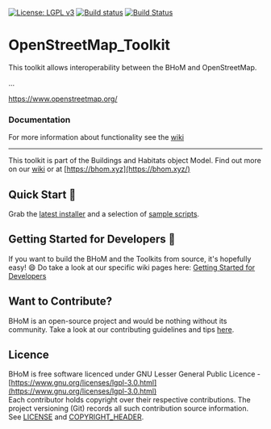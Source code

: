 [![License: LGPL v3](https://img.shields.io/badge/License-LGPL%20v3-blue.svg)](https://www.gnu.org/licenses/lgpl-3.0) [![Build status](https://ci.appveyor.com/api/projects/status/brvfbdiwwa4yxh5w/branch/master?svg=true)](https://ci.appveyor.com/project/BHoMBot/openstreetmap-toolkit/branch/master) [![Build Status](https://dev.azure.com/BHoMBot/BHoM/_apis/build/status/OpenStreetMap_Toolkit/OpenStreetMap_Toolkit.CheckCore?branchName=master)](https://dev.azure.com/BHoMBot/BHoM/_build/latest?definitionId=228&branchName=master)



# OpenStreetMap_Toolkit

This toolkit allows interoperability between the BHoM and OpenStreetMap.

...

https://www.openstreetmap.org/

### Documentation
For more information about functionality see the [wiki](https://github.com/BHoM/OpenStreetMap_Toolkit/wiki)

---
This toolkit is part of the Buildings and Habitats object Model. Find out more on our [wiki](https://github.com/BHoM/documentation/wiki) or at [https://bhom.xyz](https://bhom.xyz/)

## Quick Start 🚀 

Grab the [latest installer](https://bhom.xyz/) and a selection of [sample scripts](https://github.com/BHoM/samples).


## Getting Started for Developers 🤖 

If you want to build the BHoM and the Toolkits from source, it's hopefully easy! 😄 
Do take a look at our specific wiki pages here: [Getting Started for Developers](https://github.com/BHoM/documentation/wiki/Getting-started-for-developers)


## Want to Contribute? ##

BHoM is an open-source project and would be nothing without its community. Take a look at our contributing guidelines and tips [here](https://github.com/BHoM/BHoM/blob/master/CONTRIBUTING.md).


## Licence ##

BHoM is free software licenced under GNU Lesser General Public Licence - [https://www.gnu.org/licenses/lgpl-3.0.html](https://www.gnu.org/licenses/lgpl-3.0.html)  
Each contributor holds copyright over their respective contributions.
The project versioning (Git) records all such contribution source information.
See [LICENSE](https://github.com/BHoM/BHoM/blob/master/LICENSE) and [COPYRIGHT_HEADER](https://github.com/BHoM/BHoM/blob/master/COPYRIGHT_HEADER.txt).

